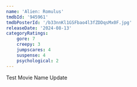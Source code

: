 ```yaml
---
name: 'Alien: Romulus'
tmdbId: '945961'
tmdbPosterId: '/b33nnKl1GSFbao4l3fZDDqsMx0F.jpg'
releaseDate: '2024-08-13'
categoryRatings:
    gore: 7
    creepy: 3
    jumpscares: 4
    suspense: 4
    psychological: 2
---
```

Test Movie Name Update